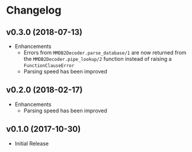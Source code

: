 # Changelog

## v0.3.0 (2018-07-13)

- Enhancements
    - Errors from `MMDB2Decoder.parse_database/1` are now returned
      from the `MMDB2Decoder.pipe_lookup/2` function instead of
      raising a `FunctionClauseError`
    - Parsing speed has been improved

## v0.2.0 (2018-02-17)

- Enhancements
    - Parsing speed has been improved

## v0.1.0 (2017-10-30)

- Initial Release
